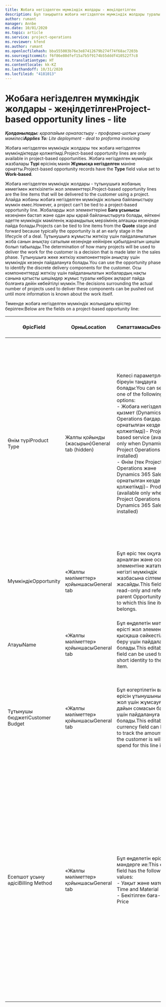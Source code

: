 ```yaml
---
title: Жобаға негізделген мүмкіндік жолдары - жеңілдетілген
description: Бұл тақырыпта жобаға негізделген мүмкіндік жолдары туралы ақпарат берілген. (Pro)
author: rumant
manager: Annbe
ms.date: 10/01/2020
ms.topic: article
ms.service: project-operations
ms.reviewer: kfend
ms.author: rumant
ms.openlocfilehash: bba555003b76e3e87412679b274f74f68ac7203b
ms.sourcegitcommit: f6f86e80dfef15a7b5f9174b55dddf410522f7c8
ms.translationtype: HT
ms.contentlocale: kk-KZ
ms.lasthandoff: 10/31/2020
ms.locfileid: "4181013"
---
```

# <a name="project-based-opportunity-lines---lite"></a><span data-ttu-id="5246d-104">Жобаға негізделген мүмкіндік жолдары - жеңілдетілген</span><span class="sxs-lookup"><span data-stu-id="5246d-104">Project-based opportunity lines - lite</span></span>

<span data-ttu-id="5246d-105">_**Қолданылады:** қарапайым орналастыру - проформа-шотын ұсыну мәмілесі_</span><span class="sxs-lookup"><span data-stu-id="5246d-105">_**Applies To:** Lite deployment - deal to proforma invoicing_</span></span>

<span data-ttu-id="5246d-106">Жобаға негізделген мүмкіндік жолдары тек жобаға негізделген мүмкіндіктерде қолжетімді.</span><span class="sxs-lookup"><span data-stu-id="5246d-106">Project-based opportunity lines are only available in project-based opportunities.</span></span> <span data-ttu-id="5246d-107">Жобаға негізделген мүмкіндік жазбалары **Түрі** өрісінің мәнін **Жұмысқа негізделген** мәніне орнатты.</span><span class="sxs-lookup"><span data-stu-id="5246d-107">Project-based opportunity records have the **Type** field value set to **Work-based**.</span></span>

<span data-ttu-id="5246d-108">Жобаға негізделген мүмкіндік жолдары - тұтынушыға жобаның көмегімен жеткізілетін жол элементтері.</span><span class="sxs-lookup"><span data-stu-id="5246d-108">Project-based opportunity lines are the line items that will be delivered to the customer using a project.</span></span> <span data-ttu-id="5246d-109">Алайда жобаны жобаға негізделген мүмкіндік жолына байланыстыру мүмкін емес.</span><span class="sxs-lookup"><span data-stu-id="5246d-109">However, a project can't be tied to a project-based opportunity line.</span></span> <span data-ttu-id="5246d-110">Жобаларды жол элементтеріне **Баға ұсынысы** кезеңінен бастап және одан ары қарай байланыстыруға болады, өйткені әдетте мүмкіндік мәміленің жарамдылық мерзімінің алғашқы кезеңінде пайда болады.</span><span class="sxs-lookup"><span data-stu-id="5246d-110">Projects can be tied to line items from the **Quote** stage and forward because typically the opportunity is at an early stage in the lifecycle of a deal.</span></span> <span data-ttu-id="5246d-111">Тұтынушыға жұмысты жеткізу үшін пайдаланылатын жоба санын анықтау сатылым кезеңінде кейінірек қабылданатын шешім болып табылады.</span><span class="sxs-lookup"><span data-stu-id="5246d-111">The determination of how many projects will be used to deliver the work for the customer is a decision that is made later in the sales phase.</span></span> <span data-ttu-id="5246d-112">Тұтынушыға жеке жеткізу компоненттерін анықтау үшін мүмкіндік кезеңін пайдалануға болады.</span><span class="sxs-lookup"><span data-stu-id="5246d-112">You can use the opportunity phase to identify the discrete delivery components for the customer.</span></span> <span data-ttu-id="5246d-113">Осы компоненттерді жеткізу үшін пайдаланылатын жобалардың нақты санына қатысты шешімдер жұмыс туралы көбірек ақпарат пайда болғанға дейін көбейтілуі мүмкін.</span><span class="sxs-lookup"><span data-stu-id="5246d-113">The decisions surrounding the actual number of projects used to deliver these components can be pushed out until more information is known about the work itself.</span></span>

<span data-ttu-id="5246d-114">Төменде жобаға негізделген мүмкіндік жолындағы өрістер берілген:</span><span class="sxs-lookup"><span data-stu-id="5246d-114">Below are the fields on a project-based opportunity line:</span></span>

| <span data-ttu-id="5246d-115">**Өріс**</span><span class="sxs-lookup"><span data-stu-id="5246d-115">**Field**</span></span> | <span data-ttu-id="5246d-116">**Орны**</span><span class="sxs-lookup"><span data-stu-id="5246d-116">**Location**</span></span> | <span data-ttu-id="5246d-117">**Сипаттамасы**</span><span class="sxs-lookup"><span data-stu-id="5246d-117">**Description**</span></span> | <span data-ttu-id="5246d-118">**Төменгі әсер**</span><span class="sxs-lookup"><span data-stu-id="5246d-118">**Downstream impact**</span></span> |
| --- | --- | --- | --- |
| <span data-ttu-id="5246d-119">Өнім түрі</span><span class="sxs-lookup"><span data-stu-id="5246d-119">Product Type</span></span> | <span data-ttu-id="5246d-120">Жалпы қойынды (жасырын)</span><span class="sxs-lookup"><span data-stu-id="5246d-120">General tab (hidden)</span></span> | <span data-ttu-id="5246d-121">Келесі параметрлердің біреуін таңдауға болады:</span><span class="sxs-lookup"><span data-stu-id="5246d-121">You can select one of the following options:</span></span></br><span data-ttu-id="5246d-122">- Жобаға негізделген қызмет (Dynamics 365 Operations бағдарламасы орнатылған кезде ғана қолжетімді)</span><span class="sxs-lookup"><span data-stu-id="5246d-122">- Project-based service (available only when Dynamics 365 Project Operations is installed)</span></span></br><span data-ttu-id="5246d-123">- Өнім (тек Project Operations және Dynamics 365 Sales орнатылған кезде ғана қолжетімді)</span><span class="sxs-lookup"><span data-stu-id="5246d-123">- Product (available only when Project Operations and Dynamics 365 Sales are installed)</span></span> | <span data-ttu-id="5246d-124">Жобаға негізделген мүмкіндік жолын мүмкіндіктегі жобаға негізделген жолдар торынан жасаған кезде, бұл өрістің мәні **Жобаға негізделген қызмет** мәніне орнатылады.</span><span class="sxs-lookup"><span data-stu-id="5246d-124">The value of this field is set to **Project-based service** when you create a project-based opportunity line from the project-based lines grid on the Opportunity.</span></span> <br> <span data-ttu-id="5246d-125">Егер сіз бұл мәнді өзгертсеңіз немесе алдын ала анықтасаңыз, жобаның функционалды мүмкіндігі жобаға негізделген жол элементтерінде қосылмайды.</span><span class="sxs-lookup"><span data-stu-id="5246d-125">If you change or override this value, the project functionality won't be enabled on your project-based line items.</span></span> |
| <span data-ttu-id="5246d-126">Мүмкіндік</span><span class="sxs-lookup"><span data-stu-id="5246d-126">Opportunity</span></span> | <span data-ttu-id="5246d-127">«Жалпы мәліметтер» қойыншасы</span><span class="sxs-lookup"><span data-stu-id="5246d-127">General tab</span></span> | <span data-ttu-id="5246d-128">Бұл өріс тек оқуға арналған және осы жол элементіне жататын негізгі мүмкіндік жазбасына сілтеме жасайды.</span><span class="sxs-lookup"><span data-stu-id="5246d-128">This field is read-only and references parent Opportunity record to which this line item belongs.</span></span> | <span data-ttu-id="5246d-129">Бұл өрістен төменгі әсері жоқ.</span><span class="sxs-lookup"><span data-stu-id="5246d-129">There is no downstream impact from this field.</span></span> |
| <span data-ttu-id="5246d-130">Атауы</span><span class="sxs-lookup"><span data-stu-id="5246d-130">Name</span></span> | <span data-ttu-id="5246d-131">«Жалпы мәліметтер» қойыншасы</span><span class="sxs-lookup"><span data-stu-id="5246d-131">General tab</span></span> | <span data-ttu-id="5246d-132">Бұл өңделетін мәтіндік өрісті жол элементіне қысқаша сәйкестілік беру үшін пайдалануға болады.</span><span class="sxs-lookup"><span data-stu-id="5246d-132">This editable text field can be used to give a short identity to the line item.</span></span> | <span data-ttu-id="5246d-133">Бұл мән осы мүмкіндіктен баға ұсынысын жасаған кезде баға ұсыну жолына көшіріледі.</span><span class="sxs-lookup"><span data-stu-id="5246d-133">This value is carried over to the quote line when you create a quote from this opportunity.</span></span> |
| <span data-ttu-id="5246d-134">Тұтынушы бюджеті</span><span class="sxs-lookup"><span data-stu-id="5246d-134">Customer Budget</span></span> | <span data-ttu-id="5246d-135">«Жалпы мәліметтер» қойыншасы</span><span class="sxs-lookup"><span data-stu-id="5246d-135">General tab</span></span> | <span data-ttu-id="5246d-136">Бұл өзгертілетін валюта өрісін ұтынушының осы жол үшін жұмсауға дайын сомасын бақылау үшін пайдалануға болады.</span><span class="sxs-lookup"><span data-stu-id="5246d-136">This editable currency field can be used to track the amount that the customer is willing to spend for this line item.</span></span> | <span data-ttu-id="5246d-137">Бұл мән осы мүмкіндіктен баға ұсынысын жасаған кезде баға ұсыну жолындағы тиісті өріске көшіріледі.</span><span class="sxs-lookup"><span data-stu-id="5246d-137">This value is carried over to the corresponding field on the quote line when you create a quote from this opportunity.</span></span> |
| <span data-ttu-id="5246d-138">Есепшот ұсыну әдісі</span><span class="sxs-lookup"><span data-stu-id="5246d-138">Billing Method</span></span> | <span data-ttu-id="5246d-139">«Жалпы мәліметтер» қойыншасы</span><span class="sxs-lookup"><span data-stu-id="5246d-139">General tab</span></span> | <span data-ttu-id="5246d-140">Бұл өңделетін өріс келесі мәндерге ие:</span><span class="sxs-lookup"><span data-stu-id="5246d-140">This editable field has the following values:</span></span></br><span data-ttu-id="5246d-141">- Уақыт және материал</span><span class="sxs-lookup"><span data-stu-id="5246d-141">- Time and Material</span></span></br><span data-ttu-id="5246d-142">- Бекітілген баға</span><span class="sxs-lookup"><span data-stu-id="5246d-142">- Fixed Price</span></span> | <span data-ttu-id="5246d-143">Бұл мән осы мүмкіндіктен баға ұсынысын жасаған кезде баға ұсыну жолындағы тиісті өріске көшіріледі.</span><span class="sxs-lookup"><span data-stu-id="5246d-143">This value is carried over to the corresponding field on the quote line when you create a quote from this opportunity.</span></span> <span data-ttu-id="5246d-144">Баға ұсыну жолы жасалғаннан кейін, өріс құлыпталады және оны өзгерту мүмкін емес болады.</span><span class="sxs-lookup"><span data-stu-id="5246d-144">After the quote line is created, the field is locked and can't be changed.</span></span> <span data-ttu-id="5246d-145">Бұл өріс мәнін мүмкіндігінше дәл тағайындаңыз.</span><span class="sxs-lookup"><span data-stu-id="5246d-145">Assign this field value as accurately as possible.</span></span> <span data-ttu-id="5246d-146">Осы өрістің баға ұсыну жолындағы мәнін өзгерту қажет болса, баға ұсыну жолын жойып, қайта жасаңыз.</span><span class="sxs-lookup"><span data-stu-id="5246d-146">If you need to change the value of this field on the quote line, delete and re-create the quote line.</span></span> |
